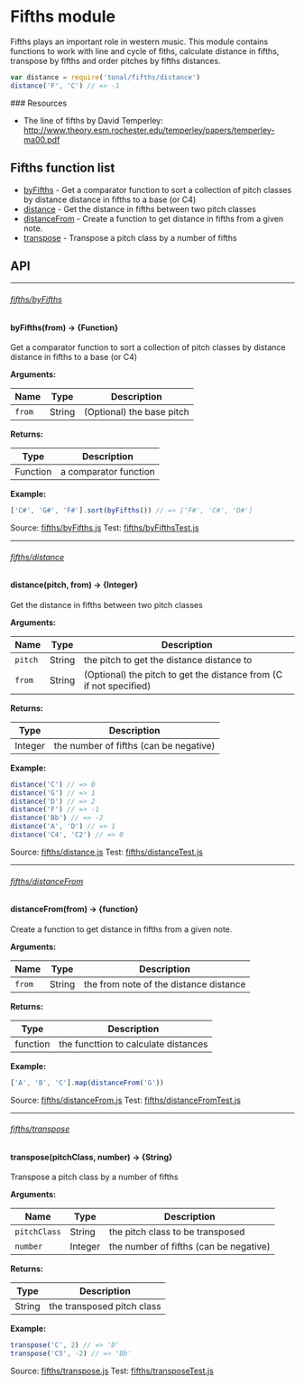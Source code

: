# Fifths module

Fifths plays an important role in western music. This module contains functions to work with line and cycle of fiths, calculate distance in fifths, transpose by fifths and order pitches by fifths distances.

```js
var distance = require('tonal/fifths/distance')
distance('F', 'C') // => -1
```

### Resources

- The line of fifths by David Temperley: http://www.theory.esm.rochester.edu/temperley/papers/temperley-ma00.pdf

## Fifths function list

- [byFifths](#fifthsbyfifths) -  Get a comparator function to sort a collection of pitch classes by distance distance in fifths to a base (or C4)
- [distance](#fifthsdistance) -  Get the distance in fifths between two pitch classes
- [distanceFrom](#fifthsdistancefrom) -  Create a function to get distance in fifths from a given note.
- [transpose](#fifthstranspose) -  Transpose a pitch class by a number of fifths



## API

----
###### [fifths/byFifths](#fifths-module)



#### byFifths(from) → {Function}



Get a comparator function to sort a collection of pitch classes by
distance distance in fifths to a base (or C4)

__Arguments:__

Name|Type|Description
---|---|---
`from`|String|(Optional) the base pitch


__Returns:__

Type|Description
---|---
Function|a comparator function


__Example:__

```js
['C#', 'G#', 'F#'].sort(byFifths()) // => ['F#', 'C#', 'D#']
```

Source: [fifths/byFifths.js](https://github.com/danigb/tonal/tree/master/lib/fifths/byFifths.js)
Test: [fifths/byFifthsTest.js](https://github.com/danigb/tonal/tree/master/test/fifths/byFifthsTest.js)

----
###### [fifths/distance](#fifths-module)



#### distance(pitch, from) → {Integer}



Get the distance in fifths between two pitch classes

__Arguments:__

Name|Type|Description
---|---|---
`pitch`|String|the pitch to get the distance distance to
`from`|String|(Optional) the pitch to get the distance from (C if not specified)


__Returns:__

Type|Description
---|---
Integer|the number of fifths (can be negative)


__Example:__

```js
distance('C') // => 0
distance('G') // => 1
distance('D') // => 2
distance('F') // => -1
distance('Bb') // => -2
distance('A', 'D') // => 1
distance('C4', 'C2') // => 0
```

Source: [fifths/distance.js](https://github.com/danigb/tonal/tree/master/lib/fifths/distance.js)
Test: [fifths/distanceTest.js](https://github.com/danigb/tonal/tree/master/test/fifths/distanceTest.js)

----
###### [fifths/distanceFrom](#fifths-module)



#### distanceFrom(from) → {function}



Create a function to get distance in fifths from a given note.

__Arguments:__

Name|Type|Description
---|---|---
`from`|String|the from note of the distance distance


__Returns:__

Type|Description
---|---
function|the functtion to calculate distances


__Example:__

```js
['A', 'B', 'C'].map(distanceFrom('G'))
```

Source: [fifths/distanceFrom.js](https://github.com/danigb/tonal/tree/master/lib/fifths/distanceFrom.js)
Test: [fifths/distanceFromTest.js](https://github.com/danigb/tonal/tree/master/test/fifths/distanceFromTest.js)

----
###### [fifths/transpose](#fifths-module)



#### transpose(pitchClass, number) → {String}



Transpose a pitch class by a number of fifths

__Arguments:__

Name|Type|Description
---|---|---
`pitchClass`|String|the pitch class to be transposed
`number`|Integer|the number of fifths (can be negative)


__Returns:__

Type|Description
---|---
String|the transposed pitch class


__Example:__

```js
transpose('C', 2) // => 'D'
transpose('C5', -2) // => 'Bb'
```

Source: [fifths/transpose.js](https://github.com/danigb/tonal/tree/master/lib/fifths/transpose.js)
Test: [fifths/transposeTest.js](https://github.com/danigb/tonal/tree/master/test/fifths/transposeTest.js)

